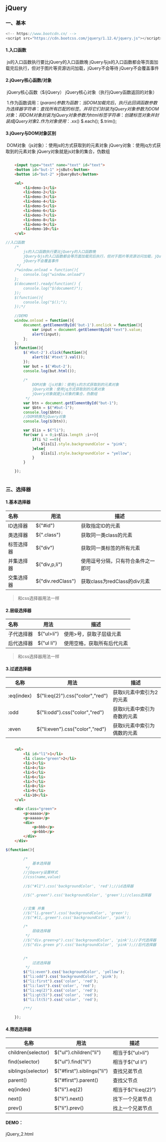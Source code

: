 ## jQuery

### 一、基本

```javascript
<!-- https://www.bootcdn.cn/ -->
<script src="https://cdn.bootcss.com/jquery/1.12.4/jquery.js"></script>
```

#### 	1.入口函数

​		js的入口函数执行要比jQuery的入口函数晚
		jQuery与js的入口函数都会等页面加载完后执行，但对于图片等资源访问加载，jQuery不会等待
		jQuery不会覆盖事件

#### 	2.jQuery核心函数/对象

​		jQuery核心函数（$/jQuery）
		jQuery核心对象（执行jQuery函数返回的对象）

​		1.作为函数调用：$(param)
			参数为函数：当DOM加载完后，执行此回调函数
			参数为选择器字符串：查找所有匹配的标签，并将它们封装为jQuery对象
			参数为DOM对象：将DOM对象封装为jQuery对象
			参数为html标签字符串：创建标签对象并封装成jQuery对象
		2.作为对象使用：$.xx()
			$.each();
			$.trim();

#### 	3.jQuery与DOM对象区别

​		DOM对象（js对象）：使用js的方式获取到的元素对象
		jQuery对象：使用jq方式获取到的元素对象
		jQuery对象就是js对象的集合，伪数组

```html

	<input type="text" name="text" id="text">
	<button id="but-1" >jsBut</button>
	<button id="but-2" >jQueryBut</button>

	<ul>
		<li>demo-1</li>
		<li>demo-2</li>
		<li>demo-3</li>
		<li>demo-4</li>
		<li>demo-5</li>
		<li>demo-6</li>
		<li>demo-7</li>
		<li>demo-8</li>
		<li>demo-9</li>
		<li>demo-10</li>
	</ul>
```

```javascript
//入口函数
	/*
		js的入口函数执行要比jQuery的入口函数晚
		jQuery与js的入口函数都会等页面加载完后执行，但对于图片等资源访问加载，jQuery不会等待
		jQuery不会覆盖事件
	 */
	/*window.onload = function(){
		console.log("window.onload")
	};
	$(document).ready(function() {
		console.log("$(document)");
	});
	$(function(){	
		console.log("$();");
	});*/
	
	//DEMO
	window.onload = function(){
		document.getElementById('but-1').onclick = function(){
			var input = document.getElementById("text").value;
			alert(input);
		};
	};
	$(function(){
		$('#but-2').click(function(){
			alert($('#text').val());
		});
		var but = $('#but-2');
		console.log(but.html());
	
		/*
			DOM对象（js对象）：使用js的方式获取到的元素对象
			jQuery对象：使用jq方式获取到的元素对象
			jQuery对象就是js对象的集合，伪数组
		 */
		var btn = document.getElementById("but-1");
		var $btn = $("#but-1");
		console.log($btn);
		//DOM转换为jQuery对象
		console.log($(btn));

		var $lis = $("li");
		for(var i = 0;i<$lis.length ;i++){
			if(i %2 ==0){
				$lis[i].style.backgroundColor = "pink";
			}else{
				$lis[i].style.backgroundColor = "yellow";
			}
		}

	});
	
```

### 三、选择器

#### 	1.基本选择器

| 名称       | 用法              | 描述                               |
| :--------- | ----------------- | ---------------------------------- |
| ID选择器   | $("#id")          | 获取指定ID的元素                   |
| 类选择器   | $(".class")       | 获取同一类class的元素              |
| 标签选择器 | $("div")          | 获取同一类标签的所有元素           |
| 并集选择器 | $("div,p,li")     | 使用逗号分隔，只有符合条件之一即可 |
| 交集选择器 | $("div.redClass") | 获取class为redClass的div元素       |

> 和css选择器用法一样	

#### 	2.层级选择器

| 名称       | 用法       | 描述                       |
| :--------- | ---------- | -------------------------- |
| 子代选择器 | $("ul>li") | 使用>号，获取子层级元素    |
| 后代选择器 | $("ul li") | 使用空格，获取所有后代元素 |

> 和css选择器用法一样	

#### 	3.过滤选择器

| 名称       | 用法                             | 描述                         |
| ---------- | -------------------------------- | ---------------------------- |
| :eq(index) | $("li:eq(2)").css("color","red") | 获取li元素中索引为2的元素    |
| :odd       | $("li:odd").css("color","red")   | 获取li元素中索引为奇数的元素 |
| :even      | $("li:even").css("color","red")  | 获取li元素中索引为偶数的元素 |

```html

	<ul>
		<li id="l1">1</li>
		<li class="green">2</li>
		<li>3</li>
		<li>4</li>
		<li>5</li>
		<li>6</li>
		<li>7</li>
		<li>8</li>
		<li>9</li>
		<li>10</li>
	</ul>

	<div class="green">
		<p>aaaaa</p>
		<p>aaaaa</p>
		<div>
			<p>bbb</p>
			<p>bbb</p>
		</div>
	</div>
```

```javascript
$(function(){

		/*
			基本选择器
		 */
		//jQquery设置样式
		//css(name,value)
		
		//$("#l1").css('backgroundColor', 'red');//id选择器

		//$(".green").css('backgroundColor', 'green');//class选择器


		//交集 并集
		//$("li.green").css('backgroundColor', 'green');
		//$("#l1,.green").css('backgroundColor', 'pink');

		/*
			层级选择器
		 */
		//$("div.green>p").css('backgroundColor', 'pink');//子代选择器
		//$("div.green p").css('backgroundColor', 'pink');//后代选择器 
		

		/*
			过滤选择器
		 */
		$("li:even").css('backgroundColor', 'yellow');
		$("li:odd").css('backgroundColor', 'pink');
		$("li:first").css('color', 'red');
		$("li:last").css('color', 'red');
		$("li:eq(2)").css('color', 'red');
		$("li:gt(5)").css('color', 'red');
		$("li:lt(5)").css('color', 'red');

		/**/

	});
```



#### 	4.筛选选择器

| 名称               | 用法                       | 描述                |
| ------------------ | -------------------------- | ------------------- |
| children(selector) | $("ul").children("li")     | 相当于$("ul>li")    |
| find(selector)     | $("ul").find("li")         | 相当于$("ul li")    |
| siblings(selector) | $("#first").siblings("li") | 查找兄弟节点        |
| parent()           | $("#first").parent()       | 查找父节点          |
| eq(index)          | $("li").eq(2)              | 相当于$("li:eq(2)") |
| next()             | $("li").next()             | 找下一个兄弟节点    |
| prev()             | $("li").prev()             | 找上一个兄弟节点    |

#### DEMO：

jQuery_2.html